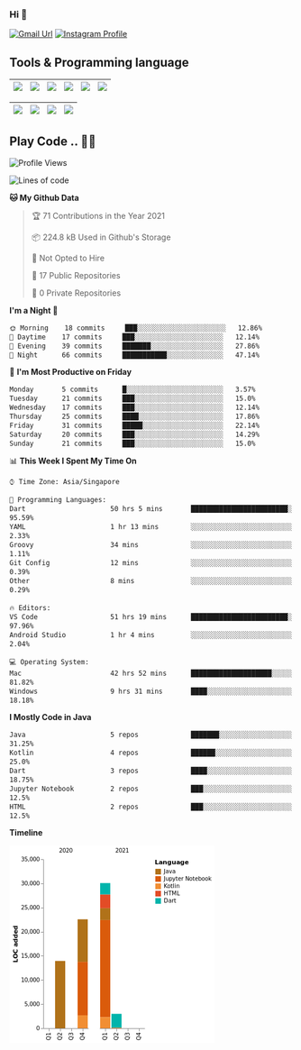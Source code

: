 ### Hi 👋
[![Gmail Url](https://img.shields.io/twitter/url?label=Goggxi@gmail.com&logo=gmail&style=social&url=http%3A%2F%2Fmailto%3Acontact.Goggxi@gmail.com)](mailto:Goggxi@gmail.com) [![Instagram Profile](https://img.shields.io/twitter/url?label=moh_rifkan&logo=instagram&style=social&url=https://www.instagram.com/moh_rifkan/)](https://www.instagram.com/moh_rifkan/)

## Tools & Programming language
| [<img src="https://miro.medium.com/max/2800/1*UpiyYV4onPs4emx-whdVHA.png" width="50">]() | [<img src="https://cdn.svgporn.com/logos/flutter.svg" width="50">]() | [<img src="https://cdn.svgporn.com/logos/jupyter.svg" width="50">]() | [<img src="https://cdn.svgporn.com/logos/mysql.svg" width="50">]() | <img src="https://cdn.svgporn.com/logos/postgresql.svg" width="50"/> | <img src="https://cdn.svgporn.com/logos/firebase.svg" width="50"/>
|-----|----|----|----|----|----|

|[<img src="https://cdn.svgporn.com/logos/kotlin.svg" width="50">]() | [<img src="https://cdn.svgporn.com/logos/java.svg" width="50">]() | [<img src="https://cdn.svgporn.com/logos/dart.svg" width="50">]() | [<img src="https://cdn.svgporn.com/logos/python.svg" width="50">]() |
|---|---|---|---|


## Play Code .. 💬🚀

<!--START_SECTION:waka-->
![Profile Views](http://img.shields.io/badge/Profile%20Views-4-blue)

![Lines of code](https://img.shields.io/badge/From%20Hello%20World%20I%27ve%20Written-69561%20lines%20of%20code-blue)

**🐱 My Github Data** 

> 🏆 71 Contributions in the Year 2021
 > 
> 📦 224.8 kB Used in Github's Storage 
 > 
> 🚫 Not Opted to Hire
 > 
> 📜 17 Public Repositories 
 > 
> 🔑 0 Private Repositories  
 > 
**I'm a Night 🦉** 

```text
🌞 Morning    18 commits     ███░░░░░░░░░░░░░░░░░░░░░░   12.86% 
🌆 Daytime    17 commits     ███░░░░░░░░░░░░░░░░░░░░░░   12.14% 
🌃 Evening    39 commits     ███████░░░░░░░░░░░░░░░░░░   27.86% 
🌙 Night      66 commits     ███████████░░░░░░░░░░░░░░   47.14%

```
📅 **I'm Most Productive on Friday** 

```text
Monday       5 commits      █░░░░░░░░░░░░░░░░░░░░░░░░   3.57% 
Tuesday      21 commits     ███░░░░░░░░░░░░░░░░░░░░░░   15.0% 
Wednesday    17 commits     ███░░░░░░░░░░░░░░░░░░░░░░   12.14% 
Thursday     25 commits     ████░░░░░░░░░░░░░░░░░░░░░   17.86% 
Friday       31 commits     █████░░░░░░░░░░░░░░░░░░░░   22.14% 
Saturday     20 commits     ███░░░░░░░░░░░░░░░░░░░░░░   14.29% 
Sunday       21 commits     ███░░░░░░░░░░░░░░░░░░░░░░   15.0%

```


📊 **This Week I Spent My Time On** 

```text
⌚︎ Time Zone: Asia/Singapore

💬 Programming Languages: 
Dart                     50 hrs 5 mins       ████████████████████████░   95.59% 
YAML                     1 hr 13 mins        ░░░░░░░░░░░░░░░░░░░░░░░░░   2.33% 
Groovy                   34 mins             ░░░░░░░░░░░░░░░░░░░░░░░░░   1.11% 
Git Config               12 mins             ░░░░░░░░░░░░░░░░░░░░░░░░░   0.39% 
Other                    8 mins              ░░░░░░░░░░░░░░░░░░░░░░░░░   0.29%

🔥 Editors: 
VS Code                  51 hrs 19 mins      ████████████████████████░   97.96% 
Android Studio           1 hr 4 mins         ░░░░░░░░░░░░░░░░░░░░░░░░░   2.04%

💻 Operating System: 
Mac                      42 hrs 52 mins      ████████████████████░░░░░   81.82% 
Windows                  9 hrs 31 mins       ████░░░░░░░░░░░░░░░░░░░░░   18.18%

```

**I Mostly Code in Java** 

```text
Java                     5 repos             ███████░░░░░░░░░░░░░░░░░░   31.25% 
Kotlin                   4 repos             ██████░░░░░░░░░░░░░░░░░░░   25.0% 
Dart                     3 repos             ████░░░░░░░░░░░░░░░░░░░░░   18.75% 
Jupyter Notebook         2 repos             ███░░░░░░░░░░░░░░░░░░░░░░   12.5% 
HTML                     2 repos             ███░░░░░░░░░░░░░░░░░░░░░░   12.5%

```


**Timeline**

![Chart not found](https://raw.githubusercontent.com/Goggxi/Goggxi/main/charts/bar_graph.png) 


<!--END_SECTION:waka-->
